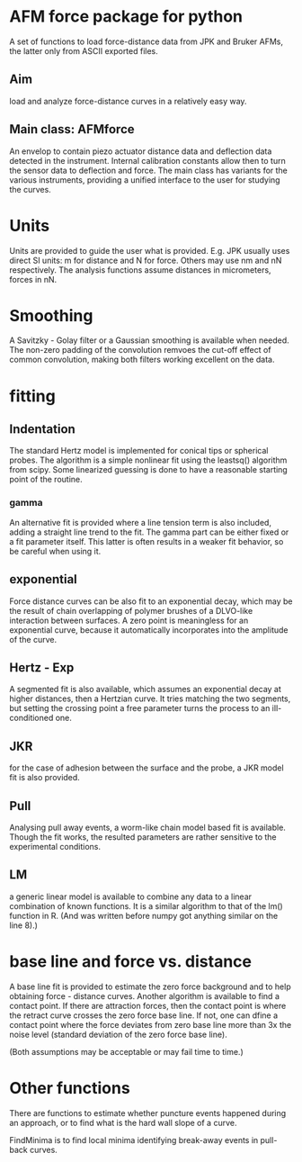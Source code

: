 # AFM force package for python
A set of functions to load force-distance data from JPK and Bruker AFMs, the latter
only from ASCII exported files.

## Aim
load and analyze force-distance curves in a relatively easy way.

## Main class: AFMforce
An envelop to contain piezo actuator distance data and deflection data detected
in the instrument. Internal calibration constants allow then to turn the sensor
data to deflection and force.
The main class has variants for the various instruments, providing a unified
interface to the user for studying the curves.

# Units
Units are provided to guide the user what is provided. E.g. JPK usually uses
direct SI units: m for distance and N for force. Others may use nm and nN
respectively.
The analysis functions assume distances in micrometers, forces in nN.

# Smoothing
A Savitzky - Golay filter or a Gaussian smoothing is available when
needed. The non-zero padding of the convolution remvoes the cut-off
effect of common convolution, making both filters working excellent on the data.

# fitting
## Indentation
The standard Hertz model is implemented for conical tips or spherical
probes. The algorithm is a simple nonlinear fit using the leastsq()
algorithm from scipy. Some linearized guessing is done to have a reasonable
starting point of the routine.

### gamma
An alternative fit is provided where a line tension term is also included,
adding a straight line trend to the fit. The gamma part can be either fixed
or a fit parameter itself. This latter is often results in a weaker fit
behavior, so be careful when using it.

## exponential
Force distance curves can be also fit to an exponential decay, which
may be the result of chain overlapping of polymer brushes of a DLVO-like
interaction between surfaces. A zero point is meaningless for an exponential
curve, because it automatically incorporates into the amplitude of the
curve.

## Hertz - Exp
A segmented fit is also available, which assumes an exponential decay
at higher distances, then a Hertzian curve. It tries matching the two
segments, but setting the crossing point a free parameter turns the
process to an ill-conditioned one.

## JKR
for the case of adhesion between the surface and the probe, a JKR model
fit is also provided.

## Pull
Analysing pull away events, a worm-like chain model based fit is available.
Though the fit works, the resulted parameters are rather sensitive to the
experimental conditions.

## LM
a generic linear model is available to combine any data to a linear
combination of known functions. It is a similar algorithm to that of
the lm() function in R. (And was written before numpy got anything
similar on the line 8).)

# base line and force vs. distance
A base line fit is provided to estimate the zero force background
and to help obtaining force - distance curves.
Another algorithm is available to find a contact point.
If there are attraction forces, then the contact point is
where the retract curve crosses the zero force base line.
If not, one can dfine a contact point where the force deviates from
zero base line more than 3x the noise level (standard deviation of
the zero force base line).

(Both assumptions may be acceptable or may fail time to time.)

# Other functions
There are functions to estimate whether puncture events happened
during an approach, or to find what is the hard wall slope of
a curve.

FindMinima is to find local minima identifying break-away events
in pull-back curves.
